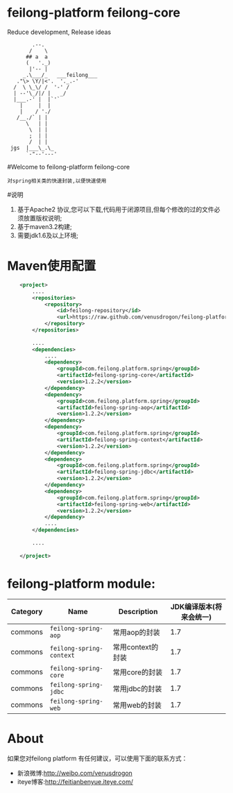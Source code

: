 feilong-platform feilong-core
================

Reduce development, Release ideas

            .--.
           /    \
          ## a  a
          (   '._)
           |'-- |
         _.\___/_   ___feilong___
       ."\> \Y/|<'.  '._.-'
      /  \ \_\/ /  '-' /
      | --'\_/|/ |   _/
      |___.-' |  |`'`
        |     |  |
        |    / './
       /__./` | |
          \   | |
           \  | |
           ;  | |
           /  | |
     jgs  |___\_.\_
          `-"--'---'


#Welcome to feilong-platform feilong-core

`对spring相关类的快速封装,以便快速使用`

#说明

1. 基于Apache2 协议,您可以下载,代码用于闭源项目,但每个修改的过的文件必须放置版权说明;
1. 基于maven3.2构建;
1. 需要jdk1.6及以上环境;


# Maven使用配置

```XML
	<project>
		....
		<repositories>
			<repository>
				<id>feilong-repository</id>
				<url>https://raw.github.com/venusdrogon/feilong-platform/repository</url>
			</repository>
		</repositories>
		
		....
		<dependencies>
			....
			<dependency>
				<groupId>com.feilong.platform.spring</groupId>
				<artifactId>feilong-spring-core</artifactId>
				<version>1.2.2</version>
			</dependency>
			<dependency>
				<groupId>com.feilong.platform.spring</groupId>
				<artifactId>feilong-spring-aop</artifactId>
				<version>1.2.2</version>
			</dependency>
			<dependency>
				<groupId>com.feilong.platform.spring</groupId>
				<artifactId>feilong-spring-context</artifactId>
				<version>1.2.2</version>
			</dependency>
			<dependency>
				<groupId>com.feilong.platform.spring</groupId>
				<artifactId>feilong-spring-jdbc</artifactId>
				<version>1.2.2</version>
			</dependency>
			<dependency>
				<groupId>com.feilong.platform.spring</groupId>
				<artifactId>feilong-spring-web</artifactId>
				<version>1.2.2</version>
			</dependency>
			....
		</dependencies>
		
		....
		
	</project>
```

# feilong-platform module:

Category |Name | Description | JDK编译版本(将来会统一)
----|------------ | ---------|------------
commons |`feilong-spring-aop` | 常用aop的封装 | 1.7
commons |`feilong-spring-context` | 常用context的封装  | 1.7
commons |`feilong-spring-core` |  常用core的封装  | 1.7
commons |`feilong-spring-jdbc` |  常用jdbc的封装  | 1.7
commons |`feilong-spring-web` |  常用web的封装  | 1.7

# About

如果您对feilong platform 有任何建议，可以使用下面的联系方式：

* 新浪微博:http://weibo.com/venusdrogon 
* iteye博客:http://feitianbenyue.iteye.com/